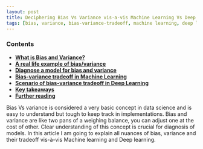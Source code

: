 ```yaml
---
layout: post
title: Deciphering Bias Vs Variance vis-a-vis Machine Learning Vs Deep Learning
tags: [bias, variance, bias-variance-tradeoff, machine learning, deep learning, overfitting]
---
```


### Contents
- [**What is Bias and Variance?**](#challenge-description)
- [**A real life example of bias/variance**](#first-look)
- [**Diagnose a model for bias and variance**](#goal-assumptions)
- [**Bias-variance tradeoff in  Machine Learning**](#bug-hunting)
- [**Scenario of bias-variance tradeoff in Deep Learning**](#introduction-to-css-injection)
- [**Key takeaways**](#introduction-to-content-security-policy)
- [**Further reading**](#crafting-exploitaion-strategy)

Bias Vs variance is considered a very basic concept in data science and is easy to understand but tough to keep track in implementations. Bias and variance are like two pans of a weighing balance, you can adjust one at the cost of other. Clear understanding of this concept is crucial for diagnosis of models.
In this article I am going to explain all nuances of bias, variance and their tradeoff vis-à-vis Machine learning and Deep learning.
